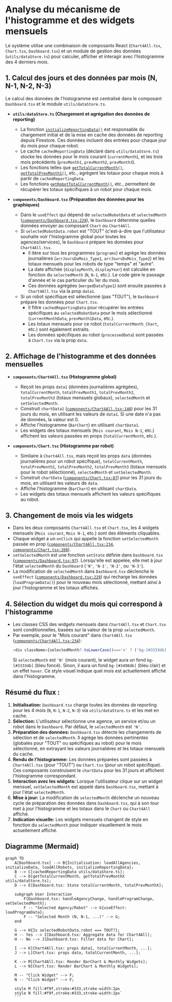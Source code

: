 # Analyse du mécanisme de l'histogramme et des widgets mensuels

Le système utilise une combinaison de composants React (`Chart4All.tsx`, `Chart.tsx`, `Dashboard.tsx`) et un module de gestion des données (`utils/dataStore.ts`) pour calculer, afficher et interagir avec l'histogramme des 4 derniers mois.

## 1. Calcul des jours et des données par mois (N, N-1, N-2, N-3)

Le calcul des données de l'histogramme est centralisé dans le composant `Dashboard.tsx` et le module `utils/dataStore.ts`.

*   **`utils/dataStore.ts` (Chargement et agrégation des données de reporting)**
    *   La fonction [`initializeReportingData()`](utils/dataStore.ts:775-859) est responsable du chargement initial et de la mise en cache des données de reporting depuis Firestore. Ces données incluent des entrées pour chaque jour du mois pour chaque robot.
    *   Le cache `cachedReportingData` (déclaré dans `utils/dataStore.ts`) stocke les données pour le mois courant (`currentMonth`), et les trois mois précédents (`prevMonth1`, `prevMonth2`, `prevMonth3`).
    *   Les fonctions telles que [`getTotalCurrentMonth()`](utils/dataStore.ts:719-724), [`getTotalPrevMonth1()`](utils/dataStore.ts:726-731), etc., agrègent les totaux pour chaque mois à partir de `cachedReportingData`.
    *   Les fonctions [`getRobotTotalCurrentMonth()`](utils/dataStore.ts:691-696), etc., permettent de récupérer les totaux spécifiques à un robot pour chaque mois.

*   **`components/Dashboard.tsx` (Préparation des données pour les graphiques)**
    *   Dans le `useEffect` qui dépend de `selectedRobotData` et `selectedMonth` ([`components/Dashboard.tsx:229`](components/Dashboard.tsx:229)), le `Dashboard` détermine quelles données envoyer au composant `Chart` ou `Chart4All`.
    *   Si `selectedRobotData.robot` est "TOUT" (c'est-à-dire que l'utilisateur souhaite voir l'histogramme global pour toutes les agences/services), le `Dashboard` prépare les données pour `Chart4All.tsx`.
        *   Il itère sur tous les programmes (`programs`) et agrège les données journalières (`arrJoursDuMois_Type1`, `arrJoursDuMois_Type2`) et les totaux mensuels pour les robots de type "temps" et "autre".
        *   La date affichée (`displayMonth`, `displayYear`) est calculée en fonction du `selectedMonth` (`N`, `N-1`, etc.). Le code gère le passage d'année et le cas particulier du 1er du mois.
        *   Ces données agrégées (`mergedDataType1`) sont ensuite passées à `Chart4All.tsx` via la prop `data1`.
    *   Si un robot spécifique est sélectionné (pas "TOUT"), le `Dashboard` prépare les données pour `Chart.tsx`.
        *   Il filtre `cachedReportingData` pour récupérer les entrées spécifiques au `selectedRobotData` pour le mois sélectionné (`currentMonthData`, `prevMonth1Data`, etc.).
        *   Les totaux mensuels pour ce robot (`totalCurrentMonth_Chart`, etc.) sont également extraits.
        *   Les données spécifiques au robot (`processedData`) sont passées à `Chart.tsx` via la prop `data`.

## 2. Affichage de l'histogramme et des données mensuelles

*   **`components/Chart4All.tsx` (Histogramme global)**
    *   Reçoit les props `data1` (données journalières agrégées), `totalCurrentMonth`, `totalPrevMonth1`, `totalPrevMonth2`, `totalPrevMonth3` (totaux mensuels globaux), `selectedMonth` et `setSelectedMonth`.
    *   Construit `chartData1` ([`components/Chart4All.tsx:140`](components/Chart4All.tsx:140)) pour les 31 jours du mois, en utilisant les valeurs de `data1`. Si une date n'a pas de données, la valeur est 0.
    *   Affiche l'histogramme (`BarChart`) en utilisant `chartData1`.
    *   Les widgets des totaux mensuels (`Mois courant`, `Mois N-1`, etc.) affichent les valeurs passées en props (`totalCurrentMonth`, etc.).

*   **`components/Chart.tsx` (Histogramme par robot)**
    *   Similaire à `Chart4All.tsx`, mais reçoit les props `data` (données journalières pour un robot spécifique), `totalCurrentMonth`, `totalPrevMonth1`, `totalPrevMonth2`, `totalPrevMonth3` (totaux mensuels pour le robot sélectionné), `selectedMonth` et `setSelectedMonth`.
    *   Construit `chartData` ([`components/Chart.tsx:87`](components/Chart.tsx:87)) pour les 31 jours du mois, en utilisant les valeurs de `data`.
    *   Affiche l'histogramme (`BarChart`) en utilisant `chartData`.
    *   Les widgets des totaux mensuels affichent les valeurs spécifiques au robot.

## 3. Changement de mois via les widgets

*   Dans les deux composants `Chart4All.tsx` et `Chart.tsx`, les 4 widgets mensuels (`Mois courant`, `Mois N-1`, etc.) sont des éléments cliquables.
*   Chaque widget a un `onClick` qui appelle la fonction `setSelectedMonth` passée en prop ([`components/Chart4All.tsx:234`](components/Chart4All.tsx:234), [`components/Chart.tsx:208`](components/Chart.tsx:208)).
*   `setSelectedMonth` est une fonction `setState` définie dans `Dashboard.tsx` ([`components/Dashboard.tsx:97`](components/Dashboard.tsx:97)). Lorsqu'elle est appelée, elle met à jour l'état `selectedMonth` du `Dashboard` (`'N'`, `'N-1'`, `'N-2'`, ou `'N-3'`).
*   La modification de `selectedMonth` dans `Dashboard.tsx` déclenche le `useEffect` ([`components/Dashboard.tsx:229`](components/Dashboard.tsx:229)) qui recharge les données (`loadProgramData()`) pour le nouveau mois sélectionné, mettant ainsi à jour l'histogramme et les totaux affichés.

## 4. Sélection du widget du mois qui correspond à l'histogramme

*   Les classes CSS des widgets mensuels dans `Chart4All.tsx` et `Chart.tsx` sont conditionnelles, basées sur la valeur de la prop `selectedMonth`.
*   Par exemple, pour le "Mois courant" dans `Chart4All.tsx` ([`components/Chart4All.tsx:234`](components/Chart4All.tsx:234)):
    ```typescript
    <div className={selectedMonth?.toLowerCase()==='n' ? ('bg-[#3333db] text-white shadow-md rounded-lg py-2 cursor-pointer') : ('bg-[#3498db] hover:bg-[#3333db] text-white shadow-md rounded-lg py-2 cursor-pointer')} onClick={() => setSelectedMonth('N')}>
    ```
    Si `selectedMonth` est `'N'` (mois courant), le widget aura un fond `bg-[#3333db]` (bleu foncé). Sinon, il aura un fond `bg-[#3498db]` (bleu clair) et un effet `hover`. Ce style visuel indique quel mois est actuellement affiché dans l'histogramme.

## Résumé du flux :

1.  **Initialisation:** `Dashboard.tsx` charge toutes les données de reporting pour les 4 mois (`N`, `N-1`, `N-2`, `N-3`) via `utils/dataStore.ts` et les met en cache.
2.  **Sélection:** L'utilisateur sélectionne une agence, un service et/ou un robot dans le `Dashboard`. Par défaut, le `selectedMonth` est `'N'`.
3.  **Préparation des données:** `Dashboard.tsx` détecte les changements de sélection et de `selectedMonth`. Il agrège les données pertinentes (globales pour "TOUT" ou spécifiques au robot) pour le mois sélectionné, en extrayant les valeurs journalières et les totaux mensuels du cache.
4.  **Rendu de l'histogramme:** Les données préparées sont passées à `Chart4All.tsx` (pour "TOUT") ou `Chart.tsx` (pour un robot spécifique). Ces composants construisent le `chartData` pour les 31 jours et affichent l'histogramme correspondant.
5.  **Interaction avec les widgets:** Lorsque l'utilisateur clique sur un widget mensuel, `setSelectedMonth` est appelé dans `Dashboard.tsx`, mettant à jour l'état `selectedMonth`.
6.  **Mise à jour:** La modification de `selectedMonth` déclenche un nouveau cycle de préparation des données dans `Dashboard.tsx`, qui à son tour met à jour l'histogramme et les totaux dans le `Chart` ou `Chart4All` affiché.
7.  **Indication visuelle:** Les widgets mensuels changent de style en fonction du `selectedMonth` pour indiquer visuellement le mois actuellement affiché.

## Diagramme (Mermaid)

```mermaid
graph TD
    A[Dashboard.tsx] --> B{Initialisation: loadAllAgencies, initializeData, loadAllRobots, initializeReportingData};
    B --> C[cachedReportingData utils/dataStore.ts];
    C --> D[getTotalCurrentMonth, getTotalPrevMonthX utils/dataStore.ts];
    D --> E[Dashboard.tsx: State totalCurrentMonth, totalPrevMonthX];

    subgraph User Interaction
        F[Dashboard.tsx: handleAgencyChange, handleProgramChange, setSelectedMonth];
        F -- "Selected Agency/Robot" --> G{useEffect: loadProgramData};
        F -- "Selected Month (N, N-1, ...)" --> G;
    end

    G --> H{Is selectedRobotData.robot === TOUT?};
    H -- Yes --> I[Dashboard.tsx: Aggregate data for Chart4All];
    H -- No --> J[Dashboard.tsx: Filter data for Chart];

    I --> K[Chart4All.tsx: props data1, totalCurrentMonth, ...];
    J --> L[Chart.tsx: props data, totalCurrentMonth, ...];

    K --> M[Chart4All.tsx: Render BarChart & Monthly Widgets];
    L --> N[Chart.tsx: Render BarChart & Monthly Widgets];

    M -- "Click Widget" --> F;
    N -- "Click Widget" --> F;

    style M fill:#f9f,stroke:#333,stroke-width:2px
    style N fill:#f9f,stroke:#333,stroke-width:2px`
    ```